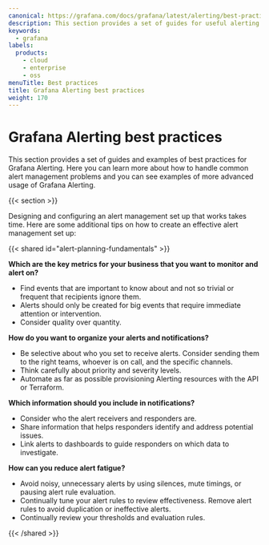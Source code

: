 ```yaml
---
canonical: https://grafana.com/docs/grafana/latest/alerting/best-practices/
description: This section provides a set of guides for useful alerting practices and recommendations
keywords:
  - grafana
labels:
  products:
    - cloud
    - enterprise
    - oss
menuTitle: Best practices
title: Grafana Alerting best practices
weight: 170
---
```


# Grafana Alerting best practices

This section provides a set of guides and examples of best practices for Grafana Alerting. Here you can learn more about how to handle common alert management problems and you can see examples of more advanced usage of Grafana Alerting.

{{< section >}}

Designing and configuring an alert management set up that works takes time. Here are some additional tips on how to create an effective alert management set up:

{{< shared id="alert-planning-fundamentals" >}}

**Which are the key metrics for your business that you want to monitor and alert on?**

- Find events that are important to know about and not so trivial or frequent that recipients ignore them.
- Alerts should only be created for big events that require immediate attention or intervention.
- Consider quality over quantity.

**How do you want to organize your alerts and notifications?**

- Be selective about who you set to receive alerts. Consider sending them to the right teams, whoever is on call, and the specific channels.
- Think carefully about priority and severity levels.
- Automate as far as possible provisioning Alerting resources with the API or Terraform.

**Which information should you include in notifications?**

- Consider who the alert receivers and responders are.
- Share information that helps responders identify and address potential issues.
- Link alerts to dashboards to guide responders on which data to investigate.

**How can you reduce alert fatigue?**

- Avoid noisy, unnecessary alerts by using silences, mute timings, or pausing alert rule evaluation.
- Continually tune your alert rules to review effectiveness. Remove alert rules to avoid duplication or ineffective alerts.
- Continually review your thresholds and evaluation rules.

{{< /shared >}}
